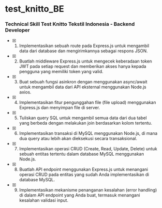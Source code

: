 # test_knitto_BE

### Technical Skill Test Knitto Tekstil Indonesia - Backend Developer

- [x] 1. Implementasikan sebuah route pada Express.js untuk mengambil data dari database dan mengirimkannya sebagai respons JSON.
- [x] 2. Buatlah middleware Express.js untuk mengecek keberadaan token JWT pada setiap request dan memberikan akses hanya kepada pengguna yang memiliki token yang valid.
- [x] 3. Buat sebuah fungsi asinkron dengan menggunakan async/await untuk mengambil data dari API eksternal menggunakan Node.js axios.
- [x] 4. Implementasikan fitur pengunggahan file (file upload) menggunakan Express.js dan menyimpan file di server.
- [x] 5. Tuliskan query SQL untuk mengambil semua data dari dua tabel yang berbeda dengan melakukan join berdasarkan kolom tertentu.
- [x] 6. Implementasikan transaksi di MySQL menggunakan Node.js, di mana dua query atau lebih akan dieksekusi secara transaksional.
- [x] 7. Implementasikan operasi CRUD (Create, Read, Update, Delete) untuk sebuah entitas tertentu dalam database MySQL menggunakan Node.js.
- [x] 8. Buatlah API endpoint menggunakan Express.js untuk menangani operasi CRUD pada entitas yang sudah Anda implementasikan di database MySQL.
- [x] 9. Implementasikan mekanisme penanganan kesalahan (error handling) di dalam API endpoint yang Anda buat, termasuk menangani kesalahan validasi input.
